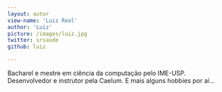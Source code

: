 ```yaml
---
layout: autor
view-name: 'Luiz Real'
author: 'Luiz'
picture: /images/luiz.jpg
twitter: srsaude
github: luiz

---
```


Bacharel e mestre em ciência da computação pelo IME-USP. Desenvolvedor
e instrutor pela Caelum. E mais alguns hobbies por aí...
